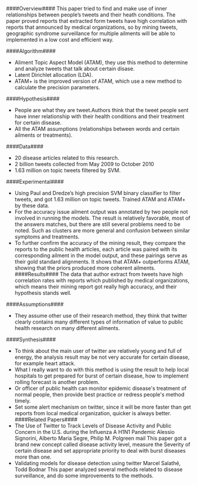 ####Overview####
This paper tried to find and make use of inner relationships between people’s tweets and their heath conditions. The paper proved reports that extracted form tweets have high correlation with reports that announced by medical organizations, so by mining tweets, geographic syndrome surveillance for multiple ailments will be able to implemented in a low cost and efficient way.

####Algorithm####
- Aliment Topic Aspect Model (ATAM), they use this method to determine and analyze tweets that talk about certain disase. 
- Latent Dirichlet allocation (LDA). 
- ATAM+ is the improved version of ATAM, which use a new method to calculate the precision parameters.

####Hypothesis####
-	People are what they are tweet.Authors think that the tweet people sent have inner relationship with their health conditions and their treatment for certain disease.
-	All the ATAM assumptions (relationships between words and certain ailments or treatments). 

####Data####
- 20 disease articles related to this research.
- 2 billion tweets collected from May 2009 to October 2010
- 1.63 million on topic tweets filtered by SVM.

####Experimental####
- Using Paul and Dredze’s high precision SVM binary classifier to filter tweets, and got 1.63 million on topic tweets. Trained ATAM and ATAM+ by these data.
- For the accuracy issue ailment output was annotated by two people not involved in running the models. The result is relatively favorable, most of the answers matches, but there are still several problems need to be noted. Such as clusters are more general and confusion between similar symptoms and treatments. 
- To further confirm the accuracy of the mining result, they compare the reports to the public health articles, each article was paired with its corresponding ailment in the model output, and these pairings serve as their gold standard alignments. It shows that ATAM+ outperforms ATAM, showing that the priors produced more coherent ailments.
####Results####
The data that author extract from tweets have high correlation rates with reports which published by medical organizations, which means their mining report got really high accuracy, and their hypothesis stands well.

####Assumptions####
- They assume other use of their research method, they think that twitter clearly contains many different types of information of value to public health research on many different ailments.



####Synthesis####
-	To think about the main user of twitter are relatively young and full of energy, the analysis result may be not very accurate for certain disease, for example heart attack.
-	What I really want to do with this method is using the result to help local hospitals to get prepared for burst of certain disease, how to implement rolling forecast is another problem. 
- Or officer of public health can monitor epidemic disease's treatment of normal people, then provide best practice or redress people's method timely.
- Set some alert mechanism on twitter, since it will be more faster than get reports from local medical organization, quicker is always better.
####Related Papers####
- The Use of Twitter to Track Levels of Disease Activity and Public Concern in the U.S. during the Influenza A H1N1 Pandemic
Alessio Signorini, Alberto Maria Segre, Philip M. Polgreen mail
This paper got a brand new concept called disease activity level, measure the Severity of certain disease and set appropriate priority to deal with burst diseases more than one.
- Validating models for disease detection using twitter
Marcel Salathé, Todd Bodnar
This paper analyzed several methods related to disease surveillance, and do some improvements to the methods.
 

